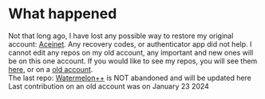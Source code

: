 # What happened
Not that long ago, I have lost any possible way to restore my original account: [Aceinet](https://github.com/Aceinet). Any recovery codes, or authenticator app did not help. I cannot edit any repos on my old account, any important and new ones will be on this one account.
If you would like to see my repos, you will see them [here](https://github.com/aceinetx), or on a [old account](https://github.com/Aceinet).
<br>The last repo: [Watermelon++](https://github.com/Aceinet/Watermelon-) is NOT abandoned and will be updated here<br>
Last contribution on an old account was on January 23 2024
